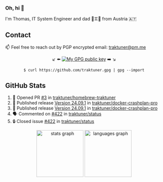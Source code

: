 ### Oh, hi 👋

I'm Thomas, IT System Engineer and dad 👶♊️👶 from Austria 🇦🇹

<!--
**traktuner/traktuner** is a ✨ _special_ ✨ repository because its `README.md` (this file) appears on your GitHub profile.

Here are some ideas to get you started:

- 🔭 I’m currently working on ...
- 🌱 I’m currently learning ...
- 👯 I’m looking to collaborate on ...
- 🤔 I’m looking for help with ...
- 💬 Ask me about ...
- 📫 How to reach me: ...
- 😄 Pronouns: ...
- ⚡ Fun fact: ...
-->

## Contact
📫 Feel free to reach out by PGP encrypted email:
traktuner@pm.me

<div align="center" markdown="1">

↙️ ⬅️ [![My GPG public key](https://img.shields.io/badge/PGP%20public%20key-6D4AFF?style=for-the-badge)](https://github.com/traktuner.gpg) ➡️ ↘️

```shell
$ curl https://github.com/traktuner.gpg | gpg --import
```

</div>

## GitHub Stats
<!--START_SECTION:activity-->
1. 💪 Opened PR [#3](https://github.com/traktuner/homebrew-traktuner/pull/3) in [traktuner/homebrew-traktuner](https://github.com/traktuner/homebrew-traktuner)
2. 🚀 Published release [Version 24.09.1](https://github.com/traktuner/docker-crashplan-pro/releases/tag/v24.09.1) in [traktuner/docker-crashplan-pro](https://github.com/traktuner/docker-crashplan-pro)
3. 🚀 Published release [Version 24.09.1](https://github.com/traktuner/docker-crashplan-pro/releases/tag/24.09.1) in [traktuner/docker-crashplan-pro](https://github.com/traktuner/docker-crashplan-pro)
4. 🗣 Commented on [#422](https://github.com/traktuner/status/issues/422#issuecomment-2345161129) in [traktuner/status](https://github.com/traktuner/status)
5. 🔒 Closed issue [#422](https://github.com/traktuner/status/issues/422) in [traktuner/status](https://github.com/traktuner/status)
<!--END_SECTION:activity-->

<div align="center">
  <img src="https://github-readme-stats.vercel.app/api?username=traktuner&hide_title=false&hide_rank=false&show_icons=true&include_all_commits=true&count_private=true&disable_animations=false&theme=dracula&locale=en&hide_border=false&order=1" height="150" alt="stats graph"  />
  <img src="https://github-readme-stats.vercel.app/api/top-langs?username=traktuner&locale=en&hide_title=false&layout=compact&card_width=320&langs_count=5&theme=dracula&hide_border=false&order=2" height="150" alt="languages graph"  />
</div>
